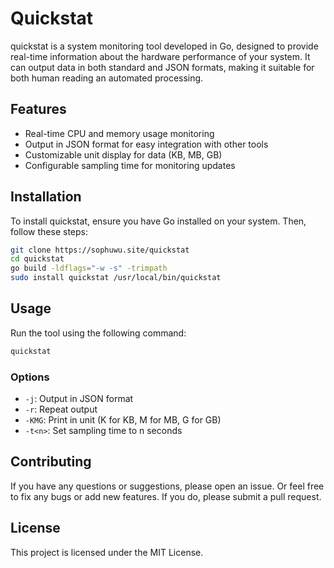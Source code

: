 # Quickstat
quickstat is a system monitoring tool developed in Go, designed to provide real-time information 
about the hardware performance of your system. It can output data in both standard and JSON formats, 
making it suitable for both human reading an automated processing.
## Features
- Real-time CPU and memory usage monitoring
- Output in JSON format for easy integration with other tools
- Customizable unit display for data (KB, MB, GB)
- Configurable sampling time for monitoring updates
## Installation
To install quickstat, ensure you have Go installed on your system. Then, follow these steps:
```bash
git clone https://sophuwu.site/quickstat
cd quickstat
go build -ldflags="-w -s" -trimpath
sudo install quickstat /usr/local/bin/quickstat
```
## Usage
Run the tool using the following command:
```bash
quickstat
```
### Options
- `-j`: Output in JSON format
- `-r`: Repeat output
- `-KMG`: Print in unit (K for KB, M for MB, G for GB)
- `-t<n>`: Set sampling time to n seconds
## Contributing
If you have any questions or suggestions, please open an issue.
Or feel free to fix any bugs or add new features. 
If you do, please submit a pull request.
## License
This project is licensed under the MIT License.
